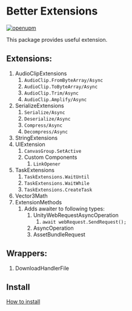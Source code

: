 # Better Extensions
[![openupm](https://img.shields.io/npm/v/com.uurha.betterextensions?label=openupm&registry_uri=https://package.openupm.com)](https://openupm.com/packages/com.uurha.betterextensions/)

This package provides useful extension.

## Extensions:
1. AudioClipExtensions
    1. `AudioClip.FromByteArray/Async`
    2. `AudioClip.ToByteArray/Async`
    3. `AudioClip.Trim/Async`
    4. `AudioClip.Amplify/Async`
2. SerializeExtensions
    1. `Serialize/Async`
    2. `Deserialize/Async`
    3. `Compress/Async`
    4. `Decompress/Async`
3. StringExtensions
4. UIExtension
    1. `CanvasGroup.SetActive`
    2. Custom Components
        1. `LinkOpener`
5. TaskExtensions
    1. `TaskExtensions.WaitUntil`
    2. `TaskExtensions.WaitWhile`
    3. `TaskExtensions.CreateTask`
6. Vector3Math
7. ExtensionMethods
    1. Adds awaiter to following types:
        1. UnityWebRequestAsyncOperation
            1. `await webRequest.SendRequest();`
        2. AsyncOperation
        3. AssetBundleRequest

## Wrappers:
1. DownloadHandlerFile


## Install
[How to install](https://github.com/uurha/BetterPluginCollection/wiki/How-to-install)
